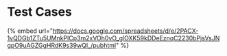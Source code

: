 # Test Cases

{% embed url="https://docs.google.com/spreadsheets/d/e/2PACX-1vQDGb1ZTu5UMnkPICp3m2xVOh0vO_glOXK59kDDeEznqC2230bPjsVsJNgpO9uAGZGgHRdK9s39wQI_/pubhtml" %}
